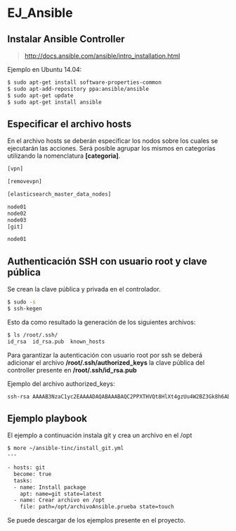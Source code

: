 # EJ_Ansible
## Instalar Ansible Controller
>http://docs.ansible.com/ansible/intro_installation.html

Ejemplo en Ubuntu 14.04:
```sh
$ sudo apt-get install software-properties-common
$ sudo apt-add-repository ppa:ansible/ansible
$ sudo apt-get update
$ sudo apt-get install ansible
```
## Especificar el archivo hosts
En el archivo hosts se deberán especificar los nodos sobre los cuales se ejecutarán las acciones.
Será posible agrupar los mismos en categorías utilizando la nomenclatura **[categoria]**.
```sh
[vpn]

[removevpn]

[elasticsearch_master_data_nodes]

node01
node02
node03
[git]

node01
```

## Authenticación SSH con usuario root y clave pública
Se crean la clave pública y privada en el controlador.

```sh
$ sudo -s
$ ssh-kegen
```

Esto da como resultado la generación de los siguientes archivos:
```sh
$ ls /root/.ssh/
id_rsa  id_rsa.pub  known_hosts
```

Para garantizar la autenticación con usuario root por ssh se deberá adicionar el archivo **/root/.ssh/authorized_keys** la clave pública del controller presente en **/root/.ssh/id_rsa.pub**

Ejemplo del archivo authorized_keys:

```sh
ssh-rsa AAAAB3NzaC1yc2EAAAADAQABAAABAQC2PPXTHVQt8HlXt4gzUu4W2BZ3Gk8h6ADYqXUl3Kg5YrFDaT343wr5B0XeO7zT9GagYjCE1RoW4isDtFSIIdsY1qanwRRrSx3KNxQ47GHc5NLV6XcxoVrWa+YnzI3DjFcxJ2SxPHesxOOUA3UP8EPKRnN9DAoSmmnQnZ5zqmMI0inPDb1DxO6+yBBXkiK3LgcwSuSKBLVOLDrQ0hlX3Zf3b4UFdvcsn4jMI8sPD4HwT6i7729Ns6oXEBrbAGlxbYWez2dDeeAXPVsvCX+i5tQlEfqd92IF86YdRmFJt0l2QjhgKDosaKzJkI5Vac0C3TwdGjSuLitqMfLxSgovPior root@ubuntu
```

## Ejemplo playbook
El ejemplo a continuación instala git y crea un archivo en el /opt
```sh
$ more ~/ansible-tinc/install_git.yml
---

- hosts: git
  become: true
  tasks:
  - name: Install package
    apt: name=git state=latest
  - name: Crear archivo en /opt
    file: path=/opt/archivoAnsible.prueba state=touch
```

Se puede descargar de los ejemplos presente en el proyecto.

